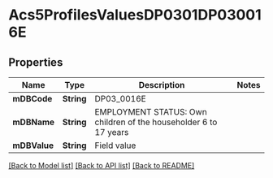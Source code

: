 # Acs5ProfilesValuesDP0301DP030016E

## Properties
Name | Type | Description | Notes
------------ | ------------- | ------------- | -------------
**mDBCode** | **String** | DP03_0016E | 
**mDBName** | **String** | EMPLOYMENT STATUS: Own children of the householder 6 to 17 years | 
**mDBValue** | **String** | Field value | 

[[Back to Model list]](../README.md#documentation-for-models) [[Back to API list]](../README.md#documentation-for-api-endpoints) [[Back to README]](../README.md)


